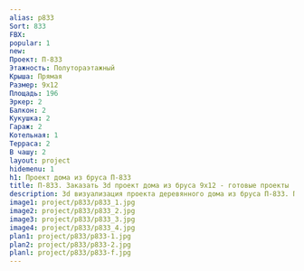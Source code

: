 ```yaml
---
alias: p833
Sort: 833
FBX: 
popular: 1
new: 
Проект: П-833
Этажность: Полутораэтажный
Крыша: Прямая
Размер: 9х12
Площадь: 196
Эркер: 2
Балкон: 2
Кукушка: 2
Гараж: 2
Котельная: 1
Терраса: 2
В чашу: 2
layout: project
hidemenu: 1
h1: Проект дома из бруса П-833
title: П-833. Заказать 3d проект дома из бруса 9х12 - готовые проекты
description: 3d визуализация проекта деревянного дома из бруса П-833. Площадь 196 м2, размер 9х12. Вы можете внести любые изменения в проект.
image1: project/p833/p833_1.jpg
image2: project/p833/p833_2.jpg
image3: project/p833/p833_3.jpg
image4: project/p833/p833_4.jpg
plan1: project/p833/p833-1.jpg
plan2: project/p833/p833-2.jpg
planl: project/p833/p833-f.jpg
---
```

